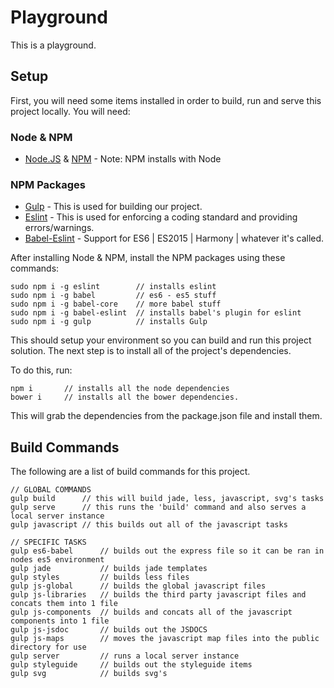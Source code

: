 #  Playground
This is a playground.

## Setup
First, you will need some items installed in order to build, run and serve this project locally. You will need:

### Node & NPM
- [Node.JS](http://nodejs.org/) & [NPM](https://www.npmjs.com/) - Note: NPM installs with Node

### NPM Packages
- [Gulp](https://www.npmjs.com/package/gulp) - This is used for building our project.
- [Eslint](https://www.npmjs.com/package/eslint) - This is used for enforcing a coding standard and providing errors/warnings.
- [Babel-Eslint](https://www.npmjs.com/package/babel-eslint) - Support for ES6 | ES2015 | Harmony | whatever it's called.

After installing Node & NPM, install the NPM packages using these commands:

    sudo npm i -g eslint        // installs eslint
    sudo npm i -g babel         // es6 - es5 stuff
    sudo npm i -g babel-core    // more babel stuff
    sudo npm i -g babel-eslint  // installs babel's plugin for eslint
    sudo npm i -g gulp          // installs Gulp


This should setup your environment so you can build and run this project solution. The next step is to install all of the project's dependencies.

To do this, run:

    npm i       // installs all the node dependencies
    bower i     // installs all the bower dependencies.

This will grab the dependencies from the package.json file and install them.

## Build Commands
The following are a list of build commands for this project.

    // GLOBAL COMMANDS
    gulp build      // this will build jade, less, javascript, svg's tasks
    gulp serve      // this runs the 'build' command and also serves a local server instance
    gulp javascript // this builds out all of the javascript tasks

    // SPECIFIC TASKS
    gulp es6-babel      // builds out the express file so it can be ran in nodes es5 environment
    gulp jade           // builds jade templates
    gulp styles         // builds less files
    gulp js-global      // builds the global javascript files
    gulp js-libraries   // builds the third party javascript files and concats them into 1 file
    gulp js-components  // builds and concats all of the javascript components into 1 file
    gulp js-jsdoc       // builds out the JSDOCS
    gulp js-maps        // moves the javascript map files into the public directory for use
    gulp server         // runs a local server instance
    gulp styleguide     // builds out the styleguide items
    gulp svg            // builds svg's
